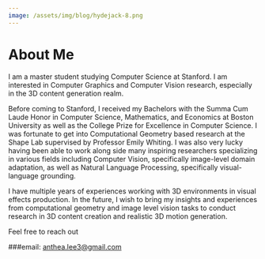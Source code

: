 ```yaml
---
image: /assets/img/blog/hydejack-8.png
---
```


# About Me

I am a master student studying Computer Science at Stanford. I am interested in Computer Graphics and Computer Vision research, especially in the 3D content generation realm.

Before coming to Stanford, I received my Bachelors with the Summa Cum Laude Honor in Computer Science, Mathematics, and Economics at Boston University as well as the College Prize for Excellence in Computer Science. I was fortunate to get into Computational Geometry based research at the Shape Lab supervised by Professor Emily Whiting. I was also very lucky having been able to work along side many inspiring researchers specializing in various fields including Computer Vision, specifically image-level domain adaptation, as well as Natural Language Processing, specifically visual-language grounding.

I have multiple years of experiences working with 3D environments in visual effects production. In the future, I wish to bring my insights and experiences from computational geometry and image level vision tasks to conduct research in 3D content creation and realistic 3D motion generation.


Feel free to reach out

###email:
anthea.lee3@gmail.com

